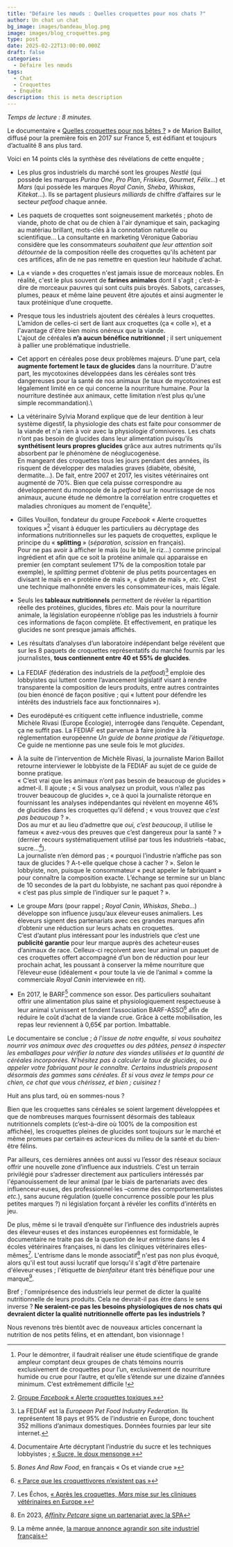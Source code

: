 ```yaml
---
title: "Défaire les nœuds : Quelles croquettes pour nos chats ?"
author: Un chat un chat
bg_image: images/bandeau_blog.png
image: images/blog_croquettes.png
type: post
date: 2025-02-22T13:00:00.000Z
draft: false
categories:
  - Défaire les nœuds
tags:
  - Chat
  - Croquettes
  - Enquête
description: this is meta description
---
```

*Temps de lecture : 8 minutes.*

Le documentaire « <a href="https://www.youtube.com/watch?v=ZJAdhwGte-o" target="_blank">Quelles croquettes pour nos bêtes ?</a> » de Marion Baillot, diffusé pour la première fois en 2017 sur France 5, est édifiant et toujours d’actualité 8 ans plus tard.

Voici en 14 points clés la synthèse des révélations de cette enquête ;

- Les plus gros industriels du marché sont les groupes *Nestlé* (qui possède les marques *Purina One*, *Pro Plan*, *Friskies*, *Gourmet*, *Félix*…) et *Mars* (qui possède les marques *Royal Canin*, *Sheba*, *Whiskas*, *Kitekat*…). Ils se partagent plusieurs *milliards* de chiffre d’affaires sur le secteur *petfood* chaque année. 

- Les paquets de croquettes sont soigneusement marketés ; photo de viande, photo de chat ou de chien à l'air dynamique et sain, packaging au matériau brillant, mots-clés à la connotation naturelle ou scientifique... 
La consultante en marketing Véronique Gaboriau considère que les consommateurs *souhaitent que leur attention soit détournée* de la composition réelle des croquettes qu'ils achètent par ces artifices, afin de ne pas remettre en question leur habitude d'achat.

- La « viande » des croquettes n'est jamais issue de morceaux nobles. En réalité, c'est le plus souvent de **farines animales** dont il s'agit ; c’est-à-dire de morceaux pauvres qui sont cuits puis broyés. Sabots, carcasses, plumes, peaux et même laine peuvent être ajoutés et ainsi augmenter le taux protéinique d’une croquette.  

- Presque tous les industriels ajoutent des céréales à leurs croquettes. L’amidon de celles-ci sert de liant aux croquettes (ça « colle »), et a l'avantage d'être bien moins onéreux que la viande.\
    L'ajout de céréales **n’a aucun bénéfice nutritionnel** ; il sert uniquement à pallier une problématique industrielle.  

- Cet apport en céréales pose deux problèmes majeurs. D'une part, cela **augmente fortement le taux de glucides** dans la nourriture. D'autre part, les mycotoxines développées dans les céréales sont très dangereuses pour la santé de nos animaux (le taux de mycotoxines est légalement limité en ce qui concerne la nourriture humaine. Pour la nourriture destinée aux animaux, cette limitation n’est plus qu’une simple recommandation).\

- La vétérinaire Sylvia Morand explique que de leur dentition à leur système digestif, la physiologie des chats est faite pour consommer de la viande et n'a rien à voir avec la physiologie d'omnivores.
Les chats n’ont pas besoin de glucides dans leur alimentation puisqu’ils **synthétisent leurs propres glucides** grâce aux autres nutriments qu'ils absorbent par le phénomène de néoglucogenèse.\
En mangeant des croquettes tous les jours pendant des années, ils risquent de développer des maladies graves (diabète, obésité, dermatite…). 
    De fait, entre 2007 et 2017, les visites vétérinaires ont augmenté de 70%. Bien que cela puisse correspondre au développement du monopole de la *petfood* sur le nourrissage de nos animaux, aucune étude ne démontre la corrélation entre croquettes et maladies chroniques au moment de l'enquête[^1].  

- Gilles Vouillon, fondateur du groupe *Facebook* « Alerte croquettes toxiques »[^2] visant à éduquer les particuliers au décryptage des informations nutritionnelles sur les paquets de croquettes, explique le principe du « **splitting** » (*séparation*, *scission* en français).\
    Pour ne pas avoir à afficher le maïs (ou le blé, le riz…) comme principal ingrédient et afin que ce soit la protéine animale qui apparaisse en premier (en comptant seulement 17% de la composition totale par exemple), le *splitting* permet d’obtenir de plus petits pourcentages en divisant le maïs en « protéine de maïs », « gluten de maïs », *etc*. C’est une technique malhonnête envers les consommateur·ices, mais légale.  

- Seuls les **tableaux nutritionnels** permettent de révéler la répartition réelle des protéines, glucides, fibres *etc*. Mais pour la nourriture animale, la législation européenne n’oblige pas les industriels à fournir ces informations de façon complète. Et effectivement, en pratique les glucides ne sont presque jamais affichés.  

- Les résultats d’analyses d’un laboratoire indépendant belge révèlent que sur les 8 paquets de croquettes représentatifs du marché fournis par les journalistes, **tous contiennent entre 40 et 55% de glucides**.  

- La FEDIAF (fédération des industriels de la *petfood*)[^3] emploie des lobbyistes qui luttent contre l’avancement législatif visant à rendre transparente la composition de leurs produits, entre autres contraintes (ou bien énoncé de façon positive ; qui « luttent pour défendre les intérêts des industriels face aux fonctionnaires »).  

- Des eurodéputé·es critiquent cette influence industrielle, comme Michèle Rivasi (Europe Écologie), interrogée dans l’enquête. Cependant, ça ne suffit pas. La FEDIAF est parvenue à faire joindre à la réglementation européenne *Un guide de bonne pratique de l’étiquetage*. Ce guide ne mentionne pas une seule fois le mot *glucides*.

- À la suite de l’intervention de Michèle Rivasi, la journaliste Marion Baillot retourne interviewer le lobbyiste de la FEDIAF au sujet de ce guide de bonne pratique. \
  « C’est vrai que les animaux n’ont pas besoin de beaucoup de glucides » admet-il. Il ajoute ; « Si vous analysez un produit, vous n’allez pas trouver beaucoup de glucides », ce à quoi la journaliste rétorque en fournissant les analyses indépendantes qui révèlent en moyenne 46% de glucides dans les croquettes qu’il défend ; « vous trouvez que *c’est pas beaucoup* ? ». \
  Dos au mur et au lieu d’admettre que *oui, c’est beaucoup*, il utilise le fameux « avez-vous des preuves que c’est dangereux pour la santé ? » (dernier recours systématiquement utilisé par tous les industriels –tabac, sucre…[^4]).\
    La journaliste n’en démord pas ; « pourquoi l’industrie n’affiche pas son taux de glucides ? A-t-elle quelque chose à cacher ? ». Selon le lobbyiste, non, puisque le consommateur « peut appeler le fabriquant » pour connaître la composition exacte. L’échange se termine sur un blanc de 10 secondes de la part du lobbyiste, ne sachant pas quoi répondre à « c’est pas plus simple de l’indiquer sur le paquet ? ».  

- Le groupe *Mars* (pour rappel ; *Royal Canin*, *Whiskas*, *Sheba*…) développe son influence jusqu’aux éleveur·euses animaliers. Les éleveurs signent des partenariats avec ces grandes marques afin d’obtenir une réduction sur leurs achats en croquettes.\
    C’est d’autant plus intéressant pour les industriels que c’est une **publicité garantie** pour leur marque auprès des acheteur·euses d’animaux de race. Celleux-ci reçoivent avec leur animal un paquet de ces croquettes offert accompagné d’un bon de réduction pour leur prochain achat, les poussant à conserver la même nourriture que l’éleveur·euse (idéalement « pour toute la vie de l’animal » comme la commerciale *Royal Canin* interviewée en rit).  

- En 2017, le BARF[^5] commence son essor. Des particuliers souhaitant offrir une alimentation plus saine et physiologiquement respectueuse à leur animal s’unissent et fondent l’association BARF-ASSO[^6] afin de réduire le coût d’achat de la viande crue. Grâce à cette mobilisation, les repas leur reviennent à 0,65€ par portion. Imbattable.  

Le documentaire se conclue ; *à l’issue de notre enquête, si vous souhaitez nourrir vos animaux avec des croquettes ou des pâtées, pensez à inspecter les emballages pour vérifier la nature des viandes utilisées et la quantité de céréales incorporées. N’hésitez pas à calculer le taux de glucides, ou à appeler votre fabriquant pour le connaître. Certains industriels proposent désormais des gammes sans céréales. Et si vous avez le temps pour ce chien, ce chat que vous chérissez, et bien ; cuisinez !*

Huit ans plus tard, où en sommes-nous ?

Bien que les croquettes sans céréales se soient largement développées et que de nombreuses marques fournissent désormais des tableaux nutritionnels complets (c’est-à-dire où 100% de la composition est affichée), les croquettes pleines de glucides sont toujours sur le marché et même promues par certain·es acteur·ices du milieu de la santé et du bien-être félins.

Par ailleurs, ces dernières années ont aussi vu l’essor des réseaux sociaux offrir une nouvelle zone d’influence aux industriels. C’est un terrain privilégié pour s’adresser directement aux particuliers intéressés par l'épanouissement de leur animal (par le biais de partenariats avec des influenceur·euses, des professionnel·les –comme des comportementalistes *etc.*), sans aucune régulation (quelle concurrence possible pour les plus petites marques ?) ni législation forçant à révéler les conflits d’intérêts en jeu.

De plus, même si le travail d’enquête sur l’influence des industriels auprès des éleveur·euses et des instances européennes est formidable, le documentaire ne traite pas de la question de leur entrisme dans les 4 écoles vétérinaires françaises, ni dans les cliniques vétérinaires elles-mêmes[^7]. L'entrisme dans le monde associatif[^8] n'est pas non plus évoqué, alors qu'il est tout aussi lucratif que lorsqu'il s'agit d'être partenaire d'éleveur·euses ; l'étiquette de *bienfaiteur* étant très bénéfique pour une marque[^9].

Bref ; l'omniprésence des industriels leur permet de dicter la qualité nutritionnelle de leurs produits. Cela ne devrait-il pas être dans le sens inverse ? **Ne seraient-ce pas les besoins physiologiques de nos chats qui devraient dicter la qualité nutritionnelle offerte pas les industriels ?**

Nous revenons très bientôt avec de nouveaux articles concernant la nutrition de nos petits félins, et en attendant, bon visionnage !

[^1]: Pour le démontrer, il faudrait réaliser une étude scientifique de grande ampleur comptant deux groupes de chats témoins nourris exclusivement de croquettes pour l’un, exclusivement de nourriture humide ou crue pour l’autre, et qu’elle s’étende sur une dizaine d’années minimum. C’est extrêmement difficile ! 
[^2]: <a href="https://www.facebook.com/groups/alertescroquettes/?locale=fr_FR" target="_blank">Groupe *Facebook* « Alerte croquettes toxiques »</a>
[^3]: La FEDIAF est la *European Pet Food Industry Federation*. Ils représentent 18 pays et 95% de l’industrie en Europe, donc touchent 352 millions d’animaux domestiques. Données fournies par leur site internet. 
[^4]: Documentaire Arte décryptant l’industrie du sucre et les techniques lobbyistes ; <a href="https://www.youtube.com/watch?v=WuWAlXkGbCg" target="_blank">« Sucre, le doux mensonge »</a>
[^5]: *Bones And Raw Food*, en français « Os et viande crue »
[^6]: <a href="https://barf-asso.fr/" target="_blank">« Parce que les croquettivores n’existent pas »</a>
[^7]: Les Échos, <a href="https://www.lesechos.fr/industrie-services/conso-distribution/apres-les-croquettes-mars-mise-sur-les-cliniques-veterinaires-en-europe-1217821" target="_blank">« Après les croquettes, *Mars* mise sur les cliniques vétérinaires en Europe »</a>
[^8]: En 2023, <a href="https://www.la-spa.fr/articles/signature-partenariat-affinity-petcare/" target="_blank">*Affinity Petcare* signe un partenariat avec la SPA</a>
[^9]: La même année, <a href="https://www.latribune.fr/entreprises-finance/industrie/agroalimentaire-biens-de-consommation-luxe/alimentation-animale-comment-ultima-se-differencie-des-geants-mars-et-nestle-974847.html" target="_blank">la marque annonce agrandir son site industriel français</a>
